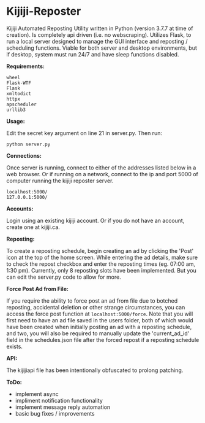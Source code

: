 # Kijiji-Reposter
Kijiji Automated Reposting Utility written in Python (version 3.7.7 at time of creation). Is completely api driven (i.e. no webscraping). Utilizes Flask, to run a local server designed to  manage the GUI interface and reposting / scheduling functions. Viable for both server and desktop environments, but if desktop, system must run 24/7 and have sleep functions disabled.


__Requirements:__
```
wheel
Flask-WTF
Flask
xmltodict
httpx
apscheduler
urllib3
```


__Usage:__

Edit the secret key argument on line 21 in server.py. Then run:
```
python server.py
```


__Connections:__

Once server is running, connect to either of the addresses listed below in a web browser. Or if running on a network, connect to the ip and port 5000 of computer running the kijiji reposter server.
```
localhost:5000/
127.0.0.1:5000/
```


__Accounts:__

Login using an existing kijiji account. Or if you do not have an account, create one at kijiji.ca.


__Reposting:__

To create a reposting schedule, begin creating an ad by clicking the 'Post' icon at the top of the home screen. While entering the ad details, make sure to check the repost checkbox and enter the reposting times (eg. 07:00 am, 1:30 pm). Currently, only 8 reposting slots have been implemented. But you can edit the server.py code to allow for more.


__Force Post Ad from File:__

If you require the ability to force post an ad from file due to botched reposting, accidental deletion or other strange circumstances, you can access the force post function at `localhost:5000/force`. Note that you will first need to have an ad file saved in the users folder, both of which would have been created when initially posting an ad with a reposting schedule, and two, you will also be required to manually update the 'current_ad_id' field in the schedules.json file after the forced repost if a reposting schedule exists.


__API:__

The kijijiapi file has been intentionally obfuscated to prolong patching.


__ToDo:__

- implement async
- impliment notification functionality
- implement message reply automation
- basic bug fixes / improvements
